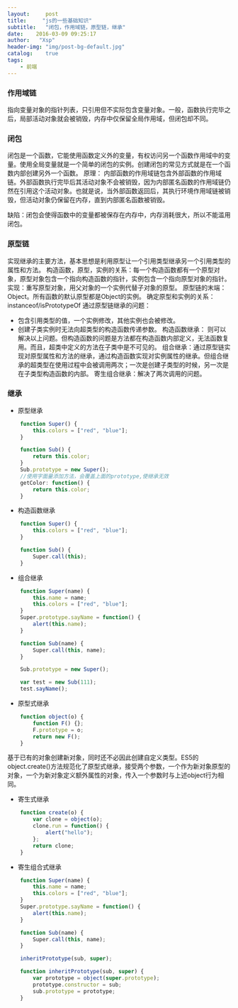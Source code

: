 ```yaml
---
layout:     post
title:     "js的一些基础知识"
subtitle:   "闭包，作用域链，原型链，继承"
date:    2016-03-09 09:25:17
author:   "Xsp"
header-img: "img/post-bg-default.jpg"
catalog:    true
tags:
    - 前端
---
```


### 作用域链
指向变量对象的指针列表，只引用但不实际包含变量对象。一般，函数执行完毕之后，局部活动对象就会被销毁，内存中仅保留全局作用域，但闭包却不同。

### 闭包
闭包是一个函数，它能使用函数定义外的变量，有权访问另一个函数作用域中的变量。使用全局变量就是一个简单的闭包的实例。创建闭包的常见方式就是在一个函数内部创建另外一个函数。
原理： 内部函数的作用域链包含外部函数的作用域链。外部函数执行完毕后其活动对象不会被销毁，因为内部匿名函数的作用域链仍然在引用这个活动对象。也就是说，当外部函数返回后，其执行环境作用域链被销毁，但活动对象仍保留在内存，直到内部匿名函数被销毁。

缺陷：闭包会使得函数中的变量都被保存在内存中，内存消耗很大，所以不能滥用闭包。

### 原型链
实现继承的主要方法，基本思想是利用原型让一个引用类型继承另一个引用类型的属性和方法。
构造函数，原型，实例的关系：每一个构造函数都有一个原型对象，原型对象包含一个指向构造函数的指针，实例包含一个指向原型对象的指针。
实现：重写原型对象，用父对象的一个实例代替子对象的原型。
原型链的末端：Object。所有函数的默认原型都是Object的实例。
确定原型和实例的关系：instanceof/isPrototypeOf
通过原型链继承的问题：
+ 包含引用类型的值，一个实例修改，其他实例也会被修改。
+ 创建子类实例时无法向超类型的构造函数传递参数。
构造函数继承： 则可以解决以上问题。但构造函数的问题是方法都在构造函数内部定义，无法函数复用。而且，超类中定义的方法在子类中是不可见的。
组合继承：通过原型链实现对原型属性和方法的继承，通过构造函数实现对实例属性的继承。但组合继承的超类型在使用过程中会被调用两次；一次是创建子类型的时候，另一次是在子类型构造函数的内部。
寄生组合继承：解决了两次调用的问题。

### 继承
+ 原型继承
```javascript
    function Super() {
        this.colors = ["red", "blue"];
    }

    function Sub() {
        return this.color;
    }
    Sub.prototype = new Super();
    //使用字面量添加方法，会覆盖上面的prototype,使继承无效
    getColor: function() {
        return this.color;
    }
```
+ 构造函数继承
```javascript
    function Super() {
        this.colors = ["red", "blue"];
    }

    function Sub() {
        Super.call(this);
    } 
```
+ 组合继承
```javascript
    function Super(name) {
        this.name = name;
        this.colors = ["red", "blue"];
    }
    Super.prototype.sayName = function() {
        alert(this.name);
    }

    function Sub(name) {
        Super.call(this, name);
    }

    Sub.prototype = new Super();

    var test = new Sub(111);
    test.sayName();
```
+ 原型式继承
```javascript
    function object(o) {
        function F() {};
        F.prototype = o;
        return new F();
    }
```
基于已有的对象创建新对象，同时还不必因此创建自定义类型。ES5的object.create()方法规范化了原型式继承，接受两个参数，一个作为新对象原型的对象，一个为新对象定义额外属性的对象，传入一个参数时与上述object行为相同。
+ 寄生式继承
```javascript
    function create(o) {
        var clone = object(o);
        clone.run = function() {
            alert("hello");
        };
        return clone;
    }
```
+ 寄生组合式继承
```javascript
    function Super(name) {
        this.name = name;
        this.colors = ["red", "blue"];
    }
    Super.prototype.sayName = function() {
        alert(this.name);
    }

    function Sub(name) {
        Super.call(this, name);
    }

    inheritPrototype(sub, super);

    function inheritPrototype(sub, super) {
        var prototype = object(super.prototype);
        prototype.constructor = sub;
        sub.prototype = prototype;
    }
```
